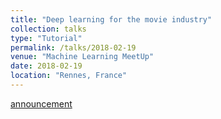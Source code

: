 ```yaml
---
title: "Deep learning for the movie industry"
collection: talks
type: "Tutorial"
permalink: /talks/2018-02-19
venue: "Machine Learning MeetUp"
date: 2018-02-19
location: "Rennes, France"
---
```


[announcement](https://www.meetup.com/fr-FR/Meetup-Machine-Learning-Rennes/events/247079337/)
